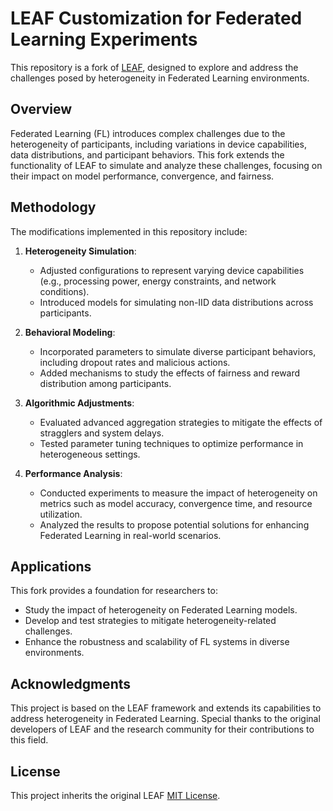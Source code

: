 # LEAF Customization for Federated Learning Experiments

This repository is a fork of [LEAF](https://github.com/TalwalkarLab/leaf), designed to explore and address the challenges posed by heterogeneity in Federated Learning environments.

## Overview

Federated Learning (FL) introduces complex challenges due to the heterogeneity of participants, including variations in device capabilities, data distributions, and participant behaviors. This fork extends the functionality of LEAF to simulate and analyze these challenges, focusing on their impact on model performance, convergence, and fairness.

## Methodology

The modifications implemented in this repository include:

1. **Heterogeneity Simulation**:
   - Adjusted configurations to represent varying device capabilities (e.g., processing power, energy constraints, and network conditions).
   - Introduced models for simulating non-IID data distributions across participants.

2. **Behavioral Modeling**:
   - Incorporated parameters to simulate diverse participant behaviors, including dropout rates and malicious actions.
   - Added mechanisms to study the effects of fairness and reward distribution among participants.

3. **Algorithmic Adjustments**:
   - Evaluated advanced aggregation strategies to mitigate the effects of stragglers and system delays.
   - Tested parameter tuning techniques to optimize performance in heterogeneous settings.

4. **Performance Analysis**:
   - Conducted experiments to measure the impact of heterogeneity on metrics such as model accuracy, convergence time, and resource utilization.
   - Analyzed the results to propose potential solutions for enhancing Federated Learning in real-world scenarios.

## Applications

This fork provides a foundation for researchers to:
- Study the impact of heterogeneity on Federated Learning models.
- Develop and test strategies to mitigate heterogeneity-related challenges.
- Enhance the robustness and scalability of FL systems in diverse environments.

## Acknowledgments

This project is based on the LEAF framework and extends its capabilities to address heterogeneity in Federated Learning. Special thanks to the original developers of LEAF and the research community for their contributions to this field.

## License

This project inherits the original LEAF [MIT License](https://opensource.org/licenses/MIT).